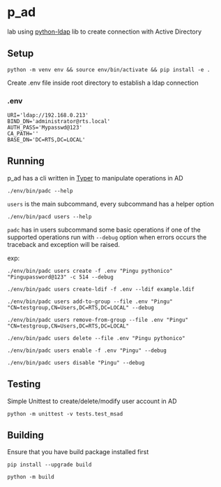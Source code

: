 # p_ad

lab using [python-ldap](https://github.com/python-ldap/python-ldap) lib to create connection with Active Directory

## Setup
```console
python -m venv env && source env/bin/activate && pip install -e .
```
Create .env file inside root directory to establish a ldap connection
### .env
```
URI='ldap://192.168.0.213'
BIND_DN='administrator@rts.local'
AUTH_PASS='Mypasswd@123'
CA_PATH='' 
BASE_DN='DC=RTS,DC=LOCAL'
```

## Running
p_ad has a cli written in [Typer](https://github.com/tiangolo/typer) to manipulate operations in AD
```console
./env/bin/padc --help
```
`users` is the main subcommand, every subcommand has a helper option
```console
./env/bin/pacd users --help
```

`padc` has in users subcommand some basic operations
if one of the supported operations run with `--debug` option
when errors occurs the traceback and exception will be raised.

exp:
```console
./env/bin/padc users create -f .env "Pingu pythonico" "Pingupassword@123" -c 514 --debug
```
```console
./env/bin/padc users create-ldif -f .env --ldif example.ldif
```
```console
./env/bin/padc users add-to-group --file .env "Pingu" "CN=testgroup,CN=Users,DC=RTS,DC=LOCAL" --debug
```
```console
./env/bin/padc users remove-from-group --file .env "Pingu" "CN=testgroup,CN=Users,DC=RTS,DC=LOCAL"
```
```console
./env/bin/padc users delete --file .env "Pingu pythonico"
```
```console
./env/bin/padc users enable -f .env "Pingu" --debug
```
```console
./env/bin/padc users disable "Pingu" --debug
```

## Testing
Simple Unittest to create/delete/modify user account in AD
```console
python -m unittest -v tests.test_msad
```

## Building
Ensure that you have build package installed first
```console
pip install --upgrade build
```

```console
python -m build
```
